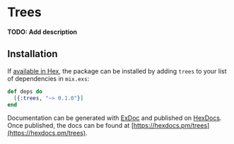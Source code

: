 # Trees

**TODO: Add description**

## Installation

If [available in Hex](https://hex.pm/docs/publish), the package can be installed
by adding `trees` to your list of dependencies in `mix.exs`:

```elixir
def deps do
  [{:trees, "~> 0.1.0"}]
end
```

Documentation can be generated with [ExDoc](https://github.com/elixir-lang/ex_doc)
and published on [HexDocs](https://hexdocs.pm). Once published, the docs can
be found at [https://hexdocs.pm/trees](https://hexdocs.pm/trees).

